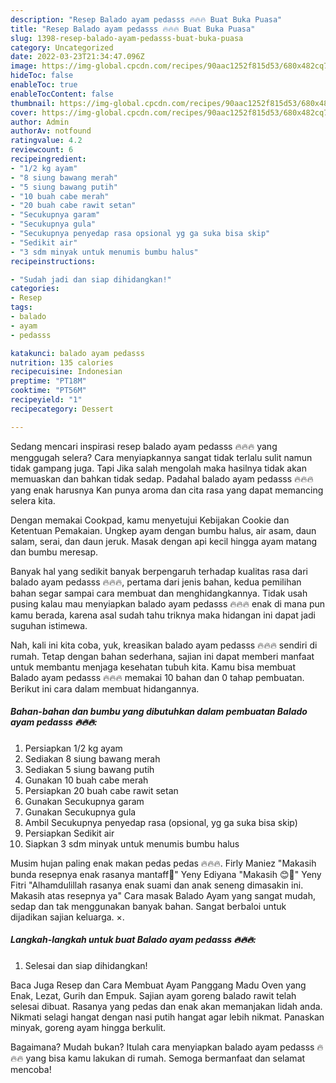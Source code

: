 ```yaml
---
description: "Resep Balado ayam pedasss 🔥🔥🔥 Buat Buka Puasa"
title: "Resep Balado ayam pedasss 🔥🔥🔥 Buat Buka Puasa"
slug: 1398-resep-balado-ayam-pedasss-buat-buka-puasa
category: Uncategorized
date: 2022-03-23T21:34:47.096Z
image: https://img-global.cpcdn.com/recipes/90aac1252f815d53/680x482cq70/balado-ayam-pedasss-foto-resep-utama.jpg
hideToc: false
enableToc: true
enableTocContent: false
thumbnail: https://img-global.cpcdn.com/recipes/90aac1252f815d53/680x482cq70/balado-ayam-pedasss-foto-resep-utama.jpg
cover: https://img-global.cpcdn.com/recipes/90aac1252f815d53/680x482cq70/balado-ayam-pedasss-foto-resep-utama.jpg
author: Admin
authorAv: notfound
ratingvalue: 4.2
reviewcount: 6
recipeingredient:
- "1/2 kg ayam"
- "8 siung bawang merah"
- "5 siung bawang putih"
- "10 buah cabe merah"
- "20 buah cabe rawit setan"
- "Secukupnya garam"
- "Secukupnya gula"
- "Secukupnya penyedap rasa opsional yg ga suka bisa skip"
- "Sedikit air"
- "3 sdm minyak untuk menumis bumbu halus"
recipeinstructions:

- "Sudah jadi dan siap dihidangkan!"
categories:
- Resep
tags:
- balado
- ayam
- pedasss

katakunci: balado ayam pedasss 
nutrition: 135 calories
recipecuisine: Indonesian
preptime: "PT18M"
cooktime: "PT56M"
recipeyield: "1"
recipecategory: Dessert

---
```



Sedang mencari inspirasi resep balado ayam pedasss 🔥🔥🔥 yang menggugah selera? Cara menyiapkannya sangat tidak terlalu sulit namun tidak gampang juga. Tapi Jika salah mengolah maka hasilnya tidak akan memuaskan dan bahkan tidak sedap. Padahal balado ayam pedasss 🔥🔥🔥 yang enak harusnya Kan punya aroma dan cita rasa yang dapat memancing selera kita.


Dengan memakai Cookpad, kamu menyetujui Kebijakan Cookie dan Ketentuan Pemakaian. Ungkep ayam dengan bumbu halus, air asam, daun salam, serai, dan daun jeruk. Masak dengan api kecil hingga ayam matang dan bumbu meresap.

Banyak hal yang sedikit banyak berpengaruh terhadap kualitas rasa dari balado ayam pedasss 🔥🔥🔥, pertama dari jenis bahan, kedua pemilihan bahan segar sampai cara membuat dan menghidangkannya. Tidak usah pusing kalau mau menyiapkan balado ayam pedasss 🔥🔥🔥 enak di mana pun kamu berada, karena asal sudah tahu triknya maka hidangan ini dapat jadi suguhan istimewa.


Nah, kali ini kita coba, yuk, kreasikan balado ayam pedasss 🔥🔥🔥 sendiri di rumah. Tetap dengan bahan sederhana, sajian ini dapat memberi manfaat untuk membantu menjaga kesehatan tubuh kita. Kamu bisa membuat Balado ayam pedasss 🔥🔥🔥 memakai 10 bahan dan 0 tahap pembuatan. Berikut ini cara dalam membuat hidangannya.

<!--inarticleads1-->

##### Bahan-bahan dan bumbu yang dibutuhkan dalam pembuatan Balado ayam pedasss 🔥🔥🔥:

1. Persiapkan 1/2 kg ayam
1. Sediakan 8 siung bawang merah
1. Sediakan 5 siung bawang putih
1. Gunakan 10 buah cabe merah
1. Persiapkan 20 buah cabe rawit setan
1. Gunakan Secukupnya garam
1. Gunakan Secukupnya gula
1. Ambil Secukupnya penyedap rasa (opsional, yg ga suka bisa skip)
1. Persiapkan Sedikit air
1. Siapkan 3 sdm minyak untuk menumis bumbu halus


Musim hujan paling enak makan pedas pedas 🔥🔥🔥. Firly Maniez &#34;Makasih bunda resepnya enak rasanya mantaff🙏&#34; Yeny Ediyana &#34;Makasih 😊🙏&#34; Yeny Fitri &#34;Alhamdulillah rasanya enak suami dan anak seneng dimasakin ini. Makasih atas resepnya ya&#34; Cara masak Balado Ayam yang sangat mudah, sedap dan tak menggunakan banyak bahan. Sangat berbaloi untuk dijadikan sajian keluarga. ×. 

<!--inarticleads2-->

##### Langkah-langkah untuk buat Balado ayam pedasss 🔥🔥🔥:


1. Selesai dan siap dihidangkan!

Baca Juga Resep dan Cara Membuat Ayam Panggang Madu Oven yang Enak, Lezat, Gurih dan Empuk. Sajian ayam goreng balado rawit telah selesai dibuat. Rasanya yang pedas dan enak akan memanjakan lidah anda. Nikmati selagi hangat dengan nasi putih hangat agar lebih nikmat. Panaskan minyak, goreng ayam hingga berkulit. 

Bagaimana? Mudah bukan? Itulah cara menyiapkan balado ayam pedasss 🔥🔥🔥 yang bisa kamu lakukan di rumah. Semoga bermanfaat dan selamat mencoba!
